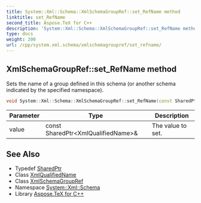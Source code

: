 ```yaml
---
title: System::Xml::Schema::XmlSchemaGroupRef::set_RefName method
linktitle: set_RefName
second_title: Aspose.TeX for C++
description: 'System::Xml::Schema::XmlSchemaGroupRef::set_RefName method. Sets the name of a group defined in this schema (or another schema indicated by the specified namespace) in C++.'
type: docs
weight: 200
url: /cpp/system.xml.schema/xmlschemagroupref/set_refname/
---
```

## XmlSchemaGroupRef::set_RefName method


Sets the name of a group defined in this schema (or another schema indicated by the specified namespace).

```cpp
void System::Xml::Schema::XmlSchemaGroupRef::set_RefName(const SharedPtr<XmlQualifiedName> &value)
```


| Parameter | Type | Description |
| --- | --- | --- |
| value | const SharedPtr\<XmlQualifiedName\>\& | The value to set. |

## See Also

* Typedef [SharedPtr](../../../system/sharedptr/)
* Class [XmlQualifiedName](../../../system.xml/xmlqualifiedname/)
* Class [XmlSchemaGroupRef](../)
* Namespace [System::Xml::Schema](../../)
* Library [Aspose.TeX for C++](../../../)
